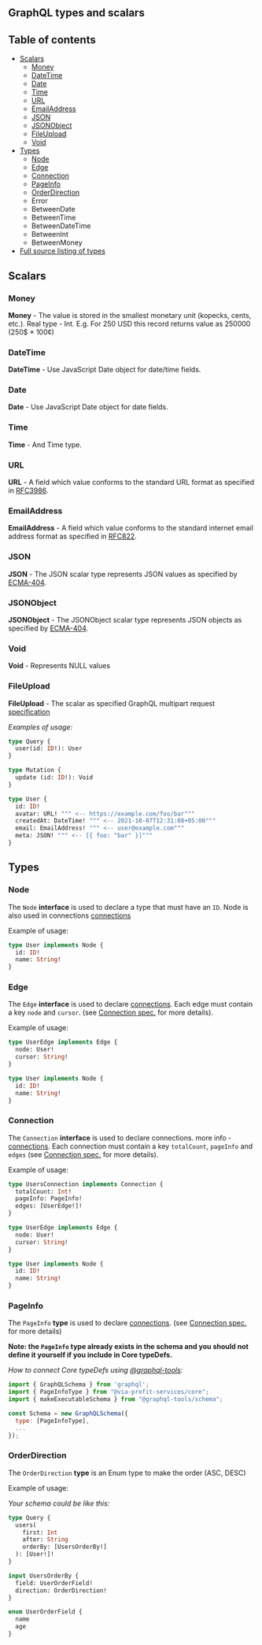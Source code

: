 ## GraphQL types and scalars

## Table of contents
 - [Scalars](#scalars)
    - [Money](#money)
    - [DateTime](#datetime)
    - [Date](#date)
    - [Time](#time)
    - [URL](#url)
    - [EmailAddress](#emailaddress)
    - [JSON](#json)
    - [JSONObject](#jsonobject)
    - [FileUpload](#fileupload)
    - [Void](#void)
 - [Types](#types)
    - [Node](#node)
    - [Edge](#edge)
    - [Connection](#connection)
    - [PageInfo](#pageinfo)
    - [OrderDirection](#orderdirection)
    - Error
    - BetweenDate
    - BetweenTime
    - BetweenDateTime
    - BetweenInt
    - BetweenMoney
 - [Full source listing of types](#full-source-listing-of-types)


## Scalars

### Money

**Money** - The value is stored in the smallest monetary unit (kopecks, cents, etc.). Real type - Int. E.g. For 250 USD this record returns value as 250000 (250$ * 100¢)
 
### DateTime

**DateTime** - Use JavaScript Date object for date/time fields.

### Date

**Date** - Use JavaScript Date object for date fields.

### Time

**Time** - And Time type.

### URL

**URL** - A field which value conforms to the standard URL format as specified in [RFC3986](https://www.ietf.org/rfc/rfc3986.txt).

### EmailAddress

**EmailAddress** - A field which value conforms to the standard internet email address format as specified in [RFC822](https://www.w3.org/Protocols/rfc822/).

### JSON

**JSON** - The JSON scalar type represents JSON values as specified by [ECMA-404](http://www.ecma-international.org/publications/files/ECMA-ST/ECMA-404.pdf).


### JSONObject

**JSONObject** - The JSONObject scalar type represents JSON objects as specified by [ECMA-404](http://www.ecma-international.org/publications/files/ECMA-ST/ECMA-404.pdf).

### Void

**Void** - Represents NULL values

### FileUpload

**FileUpload** - The scalar as specified GraphQL multipart request [specification](https://github.com/jaydenseric/graphql-multipart-request-spec#graphql-multipart-request-specification)

_Examples of usage:_

```graphql
type Query {
  user(id: ID!): User
}

type Mutation {
  update (id: ID!): Void
}

type User {
  id: ID!
  avatar: URL! """ <-- https://example.com/foo/bar"""
  createdAt: DateTime! """ <-- 2021-10-07T12:31:08+05:00"""
  email: EmailAddress! """ <-- user@example.com"""
  meta: JSON! """ <-- [{ foo: "bar" }]"""
}
```

## Types

### Node

The `Node` **interface** is used to declare a type that must have an `ID`. Node is also used in connections [connections](./connections.md)

Example of usage:

```graphql
type User implements Node {
  id: ID!
  name: String!
}
```

### Edge

The `Edge` **interface** is used to declare [connections](./connections.md). Each edge must contain a key `node` and `cursor`. (see [Connection spec.](https://relay.dev/graphql/connections.htm) for more details).

Example of usage:

```graphql
type UserEdge implements Edge {
  node: User!
  cursor: String!
}

type User implements Node {
  id: ID!
  name: String!
}
```

### Connection

The `Connection` **interface** is used to declare connections. more info - [connections](./connections.md). Each connection must contain a key `totalCount`, `pageInfo` and `edges` (see [Connection spec.](https://relay.dev/graphql/connections.htm) for more details).

Example of usage:

```graphql
type UsersConnection implements Connection {
  totalCount: Int!
  pageInfo: PageInfo!
  edges: [UserEdge!]!
}

type UserEdge implements Edge {
  node: User!
  cursor: String!
}

type User implements Node {
  id: ID!
  name: String!
}
```

### PageInfo

The `PageInfo` **type** is used to declare [connections](#connections). (see [Connection spec.](https://relay.dev/graphql/connections.htm) for more details)

**Note: the `PageInfo` type already exists in the schema and you should not define it yourself if you include in Core typeDefs.**

_How to connect Core typeDefs using [@graphql-tools](https://github.com/ardatan/graphql-tools):_
```js
import { GraphQLSchema } from 'graphql';
import { PageInfoType } from "@via-profit-services/core";
import { makeExecutableSchema } from "@graphql-tools/schema";

const Schema = new GraphQLSchema({
  type: [PageInfoType],
  ...
});
```

### OrderDirection

The `OrderDirection` **type** is an Enum type to make the order (ASC, DESC)

Example of usage:

_Your schema could be like this:_

```graphql
type Query {
  users(
    first: Int
    after: String
    orderBy: [UsersOrderBy!]
  ): [User!]!
}

input UsersOrderBy {
  field: UserOrderField!
  direction: OrderDirection!
}

enum UserOrderField {
  name
  age
}
```